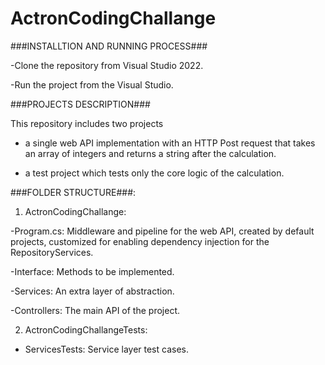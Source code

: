 # ActronCodingChallange
###INSTALLTION AND RUNNING PROCESS###

-Clone the repository from Visual Studio 2022.

-Run the project from the Visual Studio.

###PROJECTS DESCRIPTION###

This repository includes two projects 
- a single web API implementation with an HTTP Post request that takes an array of integers and returns a string after
the calculation.

- a test project which tests only the core logic of the calculation.

###FOLDER STRUCTURE###:

1. ActronCodingChallange:
   
-Program.cs: Middleware and pipeline for the web API, created by default projects, customized for enabling dependency injection for the RepositoryServices.

-Interface: Methods to be implemented.

-Services: An extra layer of abstraction.

-Controllers: The main API of the project.


2. ActronCodingChallangeTests:
   
- ServicesTests: Service layer test cases.
